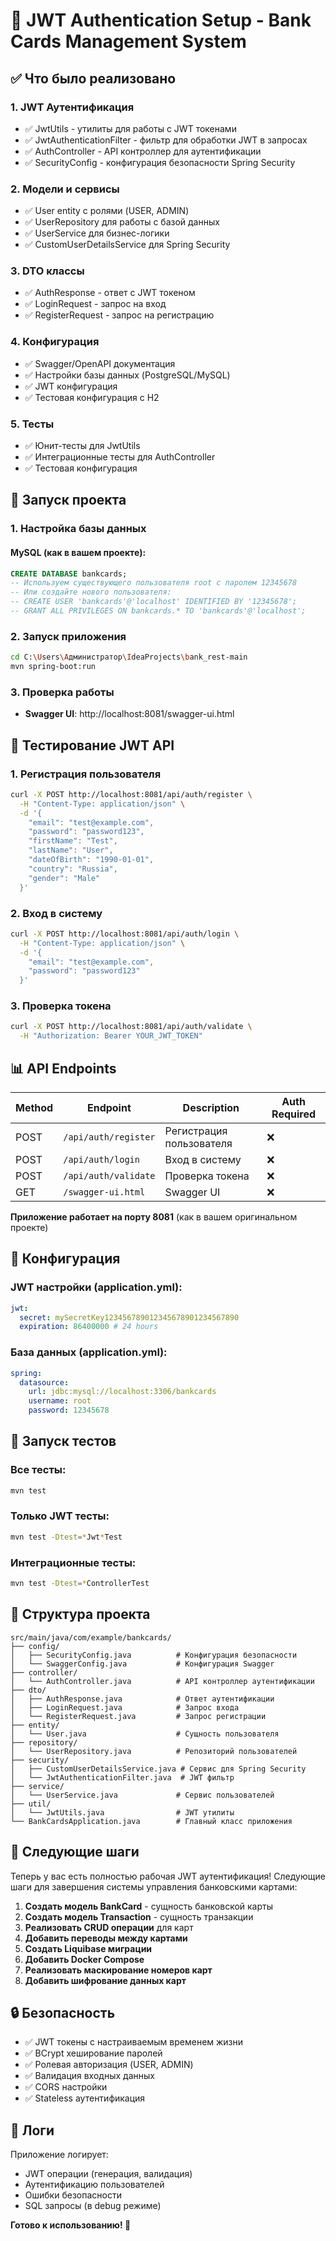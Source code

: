 # 🚀 JWT Authentication Setup - Bank Cards Management System

## ✅ Что было реализовано

### 1. **JWT Аутентификация**
- ✅ JwtUtils - утилиты для работы с JWT токенами
- ✅ JwtAuthenticationFilter - фильтр для обработки JWT в запросах
- ✅ AuthController - API контроллер для аутентификации
- ✅ SecurityConfig - конфигурация безопасности Spring Security

### 2. **Модели и сервисы**
- ✅ User entity с ролями (USER, ADMIN)
- ✅ UserRepository для работы с базой данных
- ✅ UserService для бизнес-логики
- ✅ CustomUserDetailsService для Spring Security

### 3. **DTO классы**
- ✅ AuthResponse - ответ с JWT токеном
- ✅ LoginRequest - запрос на вход
- ✅ RegisterRequest - запрос на регистрацию

### 4. **Конфигурация**
- ✅ Swagger/OpenAPI документация
- ✅ Настройки базы данных (PostgreSQL/MySQL)
- ✅ JWT конфигурация
- ✅ Тестовая конфигурация с H2

### 5. **Тесты**
- ✅ Юнит-тесты для JwtUtils
- ✅ Интеграционные тесты для AuthController
- ✅ Тестовая конфигурация

## 🚀 Запуск проекта

### 1. **Настройка базы данных**

#### MySQL (как в вашем проекте):
```sql
CREATE DATABASE bankcards;
-- Используем существующего пользователя root с паролем 12345678
-- Или создайте нового пользователя:
-- CREATE USER 'bankcards'@'localhost' IDENTIFIED BY '12345678';
-- GRANT ALL PRIVILEGES ON bankcards.* TO 'bankcards'@'localhost';
```

### 2. **Запуск приложения**
```bash
cd C:\Users\Администратор\IdeaProjects\bank_rest-main
mvn spring-boot:run
```

### 3. **Проверка работы**
- **Swagger UI**: http://localhost:8081/swagger-ui.html

## 🧪 Тестирование JWT API

### **1. Регистрация пользователя**
```bash
curl -X POST http://localhost:8081/api/auth/register \
  -H "Content-Type: application/json" \
  -d '{
    "email": "test@example.com",
    "password": "password123",
    "firstName": "Test",
    "lastName": "User",
    "dateOfBirth": "1990-01-01",
    "country": "Russia",
    "gender": "Male"
  }'
```

### **2. Вход в систему**
```bash
curl -X POST http://localhost:8081/api/auth/login \
  -H "Content-Type: application/json" \
  -d '{
    "email": "test@example.com",
    "password": "password123"
  }'
```

### **3. Проверка токена**
```bash
curl -X POST http://localhost:8081/api/auth/validate \
  -H "Authorization: Bearer YOUR_JWT_TOKEN"
```

## 📊 API Endpoints

| Method | Endpoint | Description | Auth Required |
|--------|----------|-------------|---------------|
| POST | `/api/auth/register` | Регистрация пользователя | ❌ |
| POST | `/api/auth/login` | Вход в систему | ❌ |
| POST | `/api/auth/validate` | Проверка токена | ❌ |
| GET | `/swagger-ui.html` | Swagger UI | ❌ |

**Приложение работает на порту 8081** (как в вашем оригинальном проекте)

## 🔧 Конфигурация

### **JWT настройки** (application.yml):
```yaml
jwt:
  secret: mySecretKey123456789012345678901234567890
  expiration: 86400000 # 24 hours
```

### **База данных** (application.yml):
```yaml
spring:
  datasource:
    url: jdbc:mysql://localhost:3306/bankcards
    username: root
    password: 12345678
```

## 🧪 Запуск тестов

### **Все тесты:**
```bash
mvn test
```

### **Только JWT тесты:**
```bash
mvn test -Dtest=*Jwt*Test
```

### **Интеграционные тесты:**
```bash
mvn test -Dtest=*ControllerTest
```

## 📁 Структура проекта

```
src/main/java/com/example/bankcards/
├── config/
│   ├── SecurityConfig.java          # Конфигурация безопасности
│   └── SwaggerConfig.java           # Конфигурация Swagger
├── controller/
│   └── AuthController.java          # API контроллер аутентификации
├── dto/
│   ├── AuthResponse.java            # Ответ аутентификации
│   ├── LoginRequest.java            # Запрос входа
│   └── RegisterRequest.java         # Запрос регистрации
├── entity/
│   └── User.java                    # Сущность пользователя
├── repository/
│   └── UserRepository.java          # Репозиторий пользователей
├── security/
│   ├── CustomUserDetailsService.java # Сервис для Spring Security
│   └── JwtAuthenticationFilter.java  # JWT фильтр
├── service/
│   └── UserService.java             # Сервис пользователей
├── util/
│   └── JwtUtils.java                # JWT утилиты
└── BankCardsApplication.java        # Главный класс приложения
```

## 🎯 Следующие шаги

Теперь у вас есть полностью рабочая JWT аутентификация! Следующие шаги для завершения системы управления банковскими картами:

1. **Создать модель BankCard** - сущность банковской карты
2. **Создать модель Transaction** - сущность транзакции
3. **Реализовать CRUD операции** для карт
4. **Добавить переводы между картами**
5. **Создать Liquibase миграции**
6. **Добавить Docker Compose**
7. **Реализовать маскирование номеров карт**
8. **Добавить шифрование данных карт**

## 🔒 Безопасность

- ✅ JWT токены с настраиваемым временем жизни
- ✅ BCrypt хеширование паролей
- ✅ Ролевая авторизация (USER, ADMIN)
- ✅ Валидация входных данных
- ✅ CORS настройки
- ✅ Stateless аутентификация

## 📝 Логи

Приложение логирует:
- JWT операции (генерация, валидация)
- Аутентификацию пользователей
- Ошибки безопасности
- SQL запросы (в debug режиме)

**Готово к использованию! 🚀**
